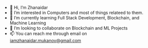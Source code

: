- 👋 Hi, I’m Zhanaidar
- 👀 I’m interested in Computers and most of things relateed to them.
- 🌱 I’m currently learning Full Stack Development, Blockchain, and Machine Learning
- 💞️ I’m looking to collaborate on Blockchain and ML Projects
- 📫 You can reach me through email on iamzhanaidar.mukanov@gmail.com

<!---
zhonti/zhonti is a ✨ special ✨ repository because its `README.md` (this file) appears on your GitHub profile.
You can click the Preview link to take a look at your changes.
--->
